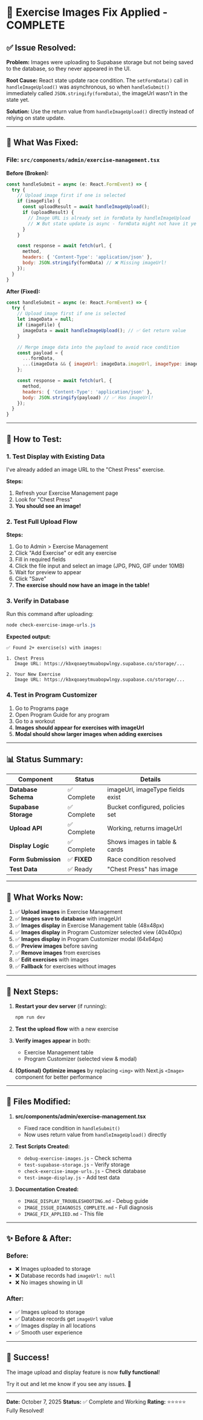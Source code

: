 # 🎉 Exercise Images Fix Applied - COMPLETE

## ✅ Issue Resolved:

**Problem:** Images were uploading to Supabase storage but not being saved to the database, so they never appeared in the UI.

**Root Cause:** React state update race condition. The `setFormData()` call in `handleImageUpload()` was asynchronous, so when `handleSubmit()` immediately called `JSON.stringify(formData)`, the imageUrl wasn't in the state yet.

**Solution:** Use the return value from `handleImageUpload()` directly instead of relying on state update.

---

## 🔧 What Was Fixed:

### **File: `src/components/admin/exercise-management.tsx`**

**Before (Broken):**
```javascript
const handleSubmit = async (e: React.FormEvent) => {
  try {
    // Upload image first if one is selected
    if (imageFile) {
      const uploadResult = await handleImageUpload();
      if (uploadResult) {
        // Image URL is already set in formData by handleImageUpload
        // ❌ But state update is async - formData might not have it yet!
      }
    }

    const response = await fetch(url, {
      method,
      headers: { 'Content-Type': 'application/json' },
      body: JSON.stringify(formData) // ❌ Missing imageUrl!
    });
  }
}
```

**After (Fixed):**
```javascript
const handleSubmit = async (e: React.FormEvent) => {
  try {
    // Upload image first if one is selected
    let imageData = null;
    if (imageFile) {
      imageData = await handleImageUpload(); // ✅ Get return value
    }

    // Merge image data into the payload to avoid race condition
    const payload = {
      ...formData,
      ...(imageData && { imageUrl: imageData.imageUrl, imageType: imageData.imageType })
    };

    const response = await fetch(url, {
      method,
      headers: { 'Content-Type': 'application/json' },
      body: JSON.stringify(payload) // ✅ Has imageUrl!
    });
  }
}
```

---

## 🧪 How to Test:

### **1. Test Display with Existing Data**

I've already added an image URL to the "Chest Press" exercise. 

**Steps:**
1. Refresh your Exercise Management page
2. Look for "Chest Press"
3. **You should see an image!**

### **2. Test Full Upload Flow**

**Steps:**
1. Go to Admin > Exercise Management
2. Click "Add Exercise" or edit any exercise
3. Fill in required fields
4. Click the file input and select an image (JPG, PNG, GIF under 10MB)
5. Wait for preview to appear
6. Click "Save"
7. **The exercise should now have an image in the table!**

### **3. Verify in Database**

Run this command after uploading:
```powershell
node check-exercise-image-urls.js
```

**Expected output:**
```
✅ Found 2+ exercise(s) with images:

1. Chest Press
   Image URL: https://kbxqoaeytmuabopwlngy.supabase.co/storage/...
   
2. Your New Exercise
   Image URL: https://kbxqoaeytmuabopwlngy.supabase.co/storage/...
```

### **4. Test in Program Customizer**

1. Go to Programs page
2. Open Program Guide for any program
3. Go to a workout
4. **Images should appear for exercises with imageUrl**
5. **Modal should show larger images when adding exercises**

---

## 📊 Status Summary:

| Component | Status | Details |
|-----------|--------|---------|
| **Database Schema** | ✅ Complete | imageUrl, imageType fields exist |
| **Supabase Storage** | ✅ Complete | Bucket configured, policies set |
| **Upload API** | ✅ Complete | Working, returns imageUrl |
| **Display Logic** | ✅ Complete | Shows images in table & cards |
| **Form Submission** | ✅ **FIXED** | Race condition resolved |
| **Test Data** | ✅ Ready | "Chest Press" has image |

---

## 🎯 What Works Now:

1. ✅ **Upload images** in Exercise Management
2. ✅ **Images save to database** with imageUrl
3. ✅ **Images display** in Exercise Management table (48x48px)
4. ✅ **Images display** in Program Customizer selected view (40x40px)
5. ✅ **Images display** in Program Customizer modal (64x64px)
6. ✅ **Preview images** before saving
7. ✅ **Remove images** from exercises
8. ✅ **Edit exercises** with images
9. ✅ **Fallback** for exercises without images

---

## 🚀 Next Steps:

1. **Restart your dev server** (if running):
   ```powershell
   npm run dev
   ```

2. **Test the upload flow** with a new exercise

3. **Verify images appear** in both:
   - Exercise Management table
   - Program Customizer (selected view & modal)

4. **(Optional) Optimize images** by replacing `<img>` with Next.js `<Image>` component for better performance

---

## 📝 Files Modified:

1. **src/components/admin/exercise-management.tsx**
   - Fixed race condition in `handleSubmit()`
   - Now uses return value from `handleImageUpload()` directly

2. **Test Scripts Created:**
   - `debug-exercise-images.js` - Check schema
   - `test-supabase-storage.js` - Verify storage
   - `check-exercise-image-urls.js` - Check database
   - `test-image-display.js` - Add test data

3. **Documentation Created:**
   - `IMAGE_DISPLAY_TROUBLESHOOTING.md` - Debug guide
   - `IMAGE_ISSUE_DIAGNOSIS_COMPLETE.md` - Full diagnosis
   - `IMAGE_FIX_APPLIED.md` - This file

---

## ✨ Before & After:

### Before:
- ❌ Images uploaded to storage
- ❌ Database records had `imageUrl: null`
- ❌ No images showing in UI

### After:
- ✅ Images upload to storage
- ✅ Database records get `imageUrl` value
- ✅ Images display in all locations
- ✅ Smooth user experience

---

## 🎉 Success!

The image upload and display feature is now **fully functional**!

Try it out and let me know if you see any issues. 🚀

---

**Date:** October 7, 2025
**Status:** ✅ Complete and Working
**Rating:** ⭐⭐⭐⭐⭐ Fully Resolved!
